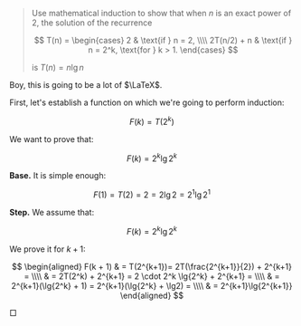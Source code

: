 > Use mathematical induction to show that when $n$ is an exact power of 2, the
> solution of the recurrence
>
> $$ T(n) = \begin{cases}
>      2           & \text{if } n = 2, \\\\
>      2T(n/2) + n & \text{if } n = 2^k, \text{for } k > 1.
>    \end{cases} $$
>
> is $T(n) = n\lg{n}$

Boy, this is going to be a lot of $\LaTeX$.

First, let's establish a function on which we're going to perform induction:

$$ F(k) = T(2^k) $$

We want to prove that:

$$ F(k) = 2^k \lg{2^k} $$

**Base.** It is simple enough:

$$ F(1) = T(2) = 2 = 2\lg2 = 2^1\lg{2^1} $$

**Step.** We assume that:

$$ F(k) = 2^k \lg{2^k} $$

We prove it for $k + 1$:

$$ \begin{aligned}
   F(k + 1) & = T(2^{k+1})= 2T(\frac{2^{k+1}}{2}) + 2^{k+1} = \\\\
            & = 2T(2^k) + 2^{k+1} = 2 \cdot 2^k \lg{2^k} + 2^{k+1} = \\\\
            & = 2^{k+1}(\lg{2^k} + 1) = 2^{k+1}(\lg{2^k} + \lg2) = \\\\
            & = 2^{k+1}\lg{2^{k+1}}
   \end{aligned} $$

□
